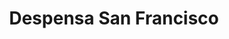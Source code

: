---
title: "Despensa San Francisco"
url: /ciudad-del-este/despensa-san-francisco/
shop: comodidad
---